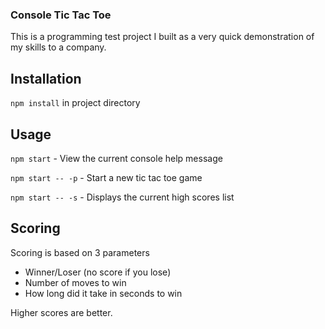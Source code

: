 ### Console Tic Tac Toe

This is a programming test project I built as a very quick demonstration of my
skills to a company.

## Installation

`npm install` in project directory

## Usage

`npm start` - View the current console help message

`npm start -- -p` - Start a new tic tac toe game

`npm start -- -s` - Displays the current high scores list

## Scoring

Scoring is based on 3 parameters
- Winner/Loser (no score if you lose)
- Number of moves to win
- How long did it take in seconds to win

Higher scores are better.

